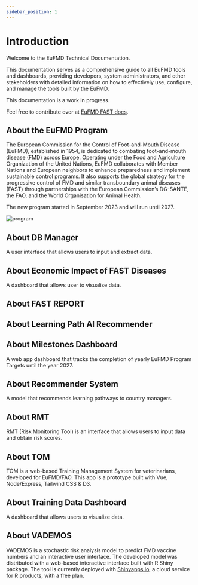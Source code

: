 ```yaml
---
sidebar_position: 1
---
```


# Introduction

Welcome to the EuFMD Technical Documentation.

This documentation serves as a comprehensive guide to all EuFMD tools and dashboards, providing developers, system administrators, and other stakeholders with detailed information on how to effectively use, configure, and manage the tools built by the EuFMD.

This documentation is a work in progress.

Feel free to contribute over at [EuFMD FAST docs](https://github.com/FAOEuFMD/FAST-docs).

## About the EuFMD Program

The European Commission for the Control of Foot-and-Mouth Disease (EuFMD), established in 1954, is dedicated to combating foot-and-mouth disease (FMD) across Europe. Operating under the Food and Agriculture Organization of the United Nations, EuFMD collaborates with Member Nations and European neighbors to enhance preparedness and implement sustainable control programs. It also supports the global strategy for the progressive control of FMD and similar transboundary animal diseases (FAST) through partnerships with the European Commission’s DG-SANTE, the FAO, and the World Organisation for Animal Health.

The new program started in September 2023 and will run until 2027.

![program](/img/EuFMD_Program.jpg)

## About DB Manager

A user interface that allows users to input and extract data.

## About Economic Impact of FAST Diseases

A dashboard that allows user to visualise data.

## About FAST REPORT

## About Learning Path AI Recommender

## About Milestones Dashboard

A web app dashboard that tracks the completion of yearly EuFMD Program Targets until the year 2027.

## About Recommender System

A model that recommends learning pathways to country managers.

## About RMT

RMT (Risk Monitoring Tool) is an interface that allows users to input data and obtain risk scores.

## About TOM

TOM is a web-based Training Management System for veterinarians, developed for EuFMD/FAO. This app is a prototype built with Vue, Node/Express, Tailwind CSS & D3.

## About Training Data Dashboard

A dashboard that allows users to visualize data.

## About VADEMOS

VADEMOS is a stochastic risk analysis model to predict FMD vaccine numbers and an interactive user interface. The developed model was distributed with a web-based interactive interface built with R Shiny package. The tool is currently deployed with [Shinyapps.io](https://www.shinyapps.io), a cloud service for R products, with a free plan.
